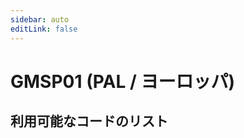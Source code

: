 ```yaml
---
sidebar: auto
editLink: false
---
```


# GMSP01 (PAL / ヨーロッパ)

## 利用可能なコードのリスト

<!-- injectionpoint -->
